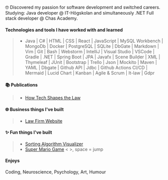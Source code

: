 

🤓 Discovered my passion for software development and switched careers. 
Studying: Java developer @ IT-Högskolan and simultaneously .NET Full stack developer @ Chas Academy.

<h4>Technologies and tools I have worked with and learned</h4>
<!--
<p align="left"> 
<img src="https://cdn.jsdelivr.net/gh/devicons/devicon/icons/java/java-original.svg" alt="java" width="35" height="35"/> 
<img src="https://cdn.jsdelivr.net/gh/devicons/devicon/icons/csharp/csharp-original.svg" alt="csharp" width="30" height="30"/> 
<img src="https://cdn.jsdelivr.net/gh/devicons/devicon/icons/javascript/javascript-original.svg" alt="javascript" width="30" height="30"/>
<img src="https://cdn.jsdelivr.net/gh/devicons/devicon/icons/html5/html5-original.svg" alt="html" width="30" height="30"/>
  <img src="https://cdn.jsdelivr.net/gh/devicons/devicon/icons/css3/css3-original.svg" alt="css" width="30" height="30"/>
    <img src="https://cdn.jsdelivr.net/gh/devicons/devicon/icons/react/react-original.svg" alt="css" width="30" height="30"/>
  <img src="https://cdn.jsdelivr.net/gh/devicons/devicon/icons/nodejs/nodejs-original.svg" alt="css" width="30" height="30"/>
  <img src="https://cdn.jsdelivr.net/gh/devicons/devicon/icons/mysql/mysql-original.svg" alt="mysql" width="30" height="30"/>
   <img src="https://cdn.jsdelivr.net/gh/devicons/devicon/icons/mongodb/mongodb-original.svg" alt="mysql" width="30" height="30"/>
  <img src="https://cdn.jsdelivr.net/gh/devicons/devicon/icons/docker/docker-original.svg" alt="docker" width="40" height="40"/>
   <img src="https://cdn.jsdelivr.net/gh/devicons/devicon/icons/microsoftsqlserver/microsoftsqlserver-plain.svg" alt="sql-server" width="40" height="40"/> 
   <img src="https://cdn.jsdelivr.net/gh/devicons/devicon/icons/postgresql/postgresql-original.svg" alt="postgresql" width="30" height="30"/>
   <img src="https://cdn.jsdelivr.net/gh/devicons/devicon/icons/sqlite/sqlite-original.svg" alt="postgresql" width="30" height="30"/>
  <img src="https://cdn.jsdelivr.net/gh/devicons/devicon/icons/markdown/markdown-original.svg" alt="markdown" width="30" height="30"/>
  <img src="https://cdn.jsdelivr.net/gh/devicons/devicon/icons/vim/vim-original.svg" alt="vim" width="30" height="30"/>
   <img src="https://cdn.jsdelivr.net/gh/devicons/devicon/icons/git/git-original.svg" alt="git" width="30" height="30"/>
  <img src="https://cdn.jsdelivr.net/gh/devicons/devicon/icons/bash/bash-original.svg" alt="bash" width="30" height="30"/>
   <img src="https://cdn.jsdelivr.net/gh/devicons/devicon/icons/webstorm/webstorm-original.svg" alt="bash" width="30" height="30"/>
    <img src="https://cdn.jsdelivr.net/gh/devicons/devicon/icons/intellij/intellij-original.svg" alt="intellij" width="30" height="30"/>
  <img src="https://cdn.jsdelivr.net/gh/devicons/devicon/icons/visualstudio/visualstudio-plain.svg" alt="visual-studio" width="30" height="30"/>
  <img src="https://cdn.jsdelivr.net/gh/devicons/devicon/icons/vscode/vscode-original.svg" alt="vscode" width="30" height="30"/>
  <img src="https://cdn.jsdelivr.net/gh/devicons/devicon/icons/gradle/gradle-plain.svg" alt="gradle" width="30" height="30"/>
  <img src="https://cdn.jsdelivr.net/gh/devicons/devicon/icons/dotnetcore/dotnetcore-original.svg" alt="dotnetcore" width="30" height="30"/>
  <img src="https://cdn.jsdelivr.net/gh/devicons/devicon/icons/spring/spring-original.svg" alt="spring" width="30" height="30"/>
   <img src="https://cdn.jsdelivr.net/gh/devicons/devicon/icons/nuget/nuget-original.svg" alt="spring" width="30" height="30"/>
   <img src="https://cdn.jsdelivr.net/gh/devicons/devicon/icons/bootstrap/bootstrap-original-wordmark.svg" alt="spring" width="30" height="30"/>
    <img src="https://cdn.jsdelivr.net/gh/devicons/devicon/icons/tailwindcss/tailwindcss-plain.svg" alt="spring" width="30" height="30"/>
      <img src="https://cdn.jsdelivr.net/gh/devicons/devicon/icons/trello/trello-plain.svg" alt="spring" width="30" height="30"/>
    <img src="https://cdn.jsdelivr.net/gh/devicons/devicon/icons/jquery/jquery-original-wordmark.svg" alt="spring" width="30" height="30"/>-->
  
  <!--https://cdn.jsdelivr.net/gh/devicons/devicon/icons/threejs/threejs-original.svg-->
  <p/>

> - Java | C# | HTML | CSS | React | JavaScript | MySQL Workbench | MongoDb | Docker | PostgreSQL | SQLite | DbGate | Markdown | Vim | Git | Bash | Webstorm | IntelliJ | Visual Studio | VSCode | Gradle | .NET | Spring Boot | JPA | Javafx | Scene Builder | XML | Thymeleaf | JUnit | Bootstrap | Trello | Json | Mockito | Maven | YAML | Dbgate | Github API | Jdbc | Github Actions CI/CD | Mermaid | Lucid Chart | Kanban | Agile & Scrum | It-law | Gdpr
   <h4>📚  Publications</h4>
  
   > - [How Tech Shapes the Law](https://github.com/AnnaAxelsson051/AnnaAxelsson051/files/10737760/Examensarbete.Anna.Axelsson.pdf) 

  <!-- 👋 😊 💜 ✨ 🤓 🌐 link -->
  
   <h4>🌐 Business things I've built</h4>
   
 > - [Law Firm Website](https://annaaxelsson051.github.io/Law-website/)
  
   <h4>✨ Fun things I've built</h4> 
  
 > - [Sorting Algorithm Visualizer](https://annaaxelsson051.github.io/Visual-Sorting-Algorithms/)
 > - [Super Mario Game](https://annaaxelsson051.github.io/Super-Mario-Game/) <  >, space = jump
  
  <!--
  <h4> Currently working on<h4>
  
> - A full stack application in React + Mongodb that allows developer teams to find other developer teams to collaborate on projects with, authentication, log in, chat
> - A full stack E-commerce Store with Java Spring Boot + mysql, authentication, log in and payment processing  
> - Teaming up with a an engineer to construct a website about Green Roofs for a research project
> - Fun 3d things  
> - A game site with multiple games   -->

 <h4>Enjoys</h4>
<p> Coding, Neuroscience, Psychology, Art, Humour<p/> 
    
    
    
    



